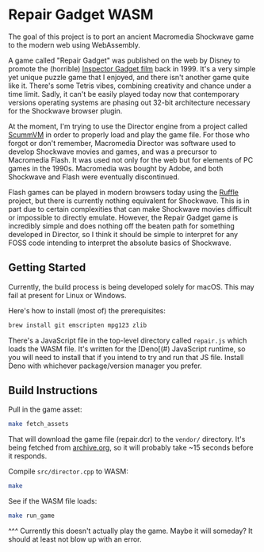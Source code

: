 Repair Gadget WASM
==================

The goal of this project is to port an ancient Macromedia Shockwave game to the modern web using WebAssembly.

A game called "Repair Gadget" was published on the web by Disney to promote the (horrible) [Inspector Gadget film](https://www.youtube.com/watch?v=8iiYFkvg7OU) back in 1999.  It's a very simple yet unique puzzle game that I enjoyed, and there isn't another game quite like it.  There's some Tetris vibes, combining creativity and chance under a time limit.  Sadly, it can't be easily played today now that contemporary versions operating systems are phasing out 32-bit architecture necessary for the Shockwave browser plugin.

At the moment, I'm trying to use the Director engine from a project called [ScummVM](#) in order to properly load and play the game file.  For those who forgot or don't remember, Macromedia Director was software used to develop Shockwave movies and games, and was a precursor to Macromedia Flash.  It was used not only for the web but for elements of PC games in the 1990s.  Macromedia was bought by Adobe, and both Shockwave and Flash were eventually discontinued.

Flash games can be played in modern browsers today using the [Ruffle](#) project, but there is currently nothing equivalent for Shockwave.  This is in part due to certain complexities that can make Shockwave movies difficult or impossible to directly emulate.  However, the Repair Gadget game is incredibly simple and does nothing off the beaten path for something developed in Director, so I think it should be simple to interpret for any FOSS code intending to interpret the absolute basics of Shockwave.

## Getting Started

Currently, the build process is being developed solely for macOS.  This may fail at present for Linux or Windows.

Here's how to install (most of) the prerequisites:

```sh
brew install git emscripten mpg123 zlib
```

There's a JavaScript file in the top-level directory called `repair.js` which loads the WASM file.  It's written for the [Deno[(#) JavaScript runtime, so you will need to install that if you intend to try and run that JS file.  Install Deno with whichever package/version manager you prefer.


## Build Instructions

Pull in the game asset:

```sh
make fetch_assets
```

That will download the game file (repair.dcr) to the `vendor/` directory.  It's being fetched from [archive.org](https://archive.org), so it will probably take ~15 seconds before it responds.

Compile `src/director.cpp` to WASM:

```sh
make
```

See if the WASM file loads:

```sh
make run_game
```

^^^ Currently this doesn't actually play the game.  Maybe it will someday?  It should at least not blow up with an error.
